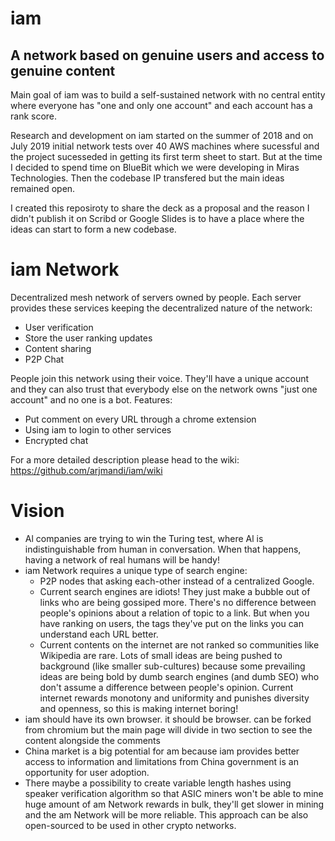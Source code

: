 # iam
## A network based on genuine users and access to genuine content

Main goal of iam was to build a self-sustained network with no central entity where everyone has "one and only one account" and each account has a rank score.

Research and development on iam started on the summer of 2018 and on July 2019 initial network tests over 40 AWS machines where sucessful and the project sucesseded in getting its first term sheet to start. But at the time I decided to spend time on BlueBit which we were developing in Miras Technologies. Then the codebase IP transfered but the main ideas remained open.

I created this reposiroty to share the deck as a proposal and the reason I didn't publish it on Scribd or Google Slides is to have a place where the ideas can start to form a new codebase. 

# iam Network
Decentralized mesh network of servers owned by people. Each server provides these services keeping the decentralized nature of the network:
- User verification
- Store the user ranking updates
- Content sharing
- P2P Chat

People join this network using their voice. They'll have a unique account and they can also trust that everybody else on the network owns "just one account" and no one is a bot.
Features:
- Put comment on every URL through a chrome extension
- Using iam to login to other services
- Encrypted chat

For a more detailed description please head to the wiki: 
https://github.com/arjmandi/iam/wiki

# Vision

* Al companies are trying to win the Turing test, where Al is indistinguishable from human in conversation. When that happens, having a network of real humans will be handy!
* iam Network requires a unique type of search engine:
  - P2P nodes that asking each-other instead of a centralized Google. 
  - Current search engines are idiots! They just make a bubble out of links who are being gossiped more. There's no difference between people's opinions about a relation of topic to a link. But when you have ranking on users, the tags they've put on the links you can understand each URL better. 
  - Current contents on the internet are not ranked so communities like Wikipedia are rare. Lots of small ideas are being pushed to background (like smaller sub-cultures) because some prevailing ideas are being bold by dumb search engines (and dumb SEO) who don't assume a difference between people's opinion. Current internet rewards monotony and uniformity and punishes diversity and openness, so this is making internet boring!
* iam should have its own browser. it should be browser. can be forked from chromium but the main page will divide in two section to see the content alongside the comments 
* China market is a big potential for am because iam provides better access to information and limitations from China government is an opportunity for user adoption. 
* There maybe a possibility to create variable length hashes using speaker verification algorithm so that ASIC miners won't be able to mine huge amount of am Network rewards in bulk, they'll get slower in mining and the am Network will be more reliable. This approach can be also open-sourced to be used in other crypto networks.
